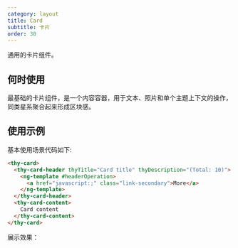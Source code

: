 ```yaml
---
category: layout
title: Card
subtitle: 卡片
order: 30
---
```


通用的卡片组件。

## 何时使用

最基础的卡片组件，是一个内容容器，用于文本、照片和单个主题上下文的操作，同类星系聚合起来形成区块感。

## 使用示例
基本使用场景代码如下:
```html
<thy-card>
  <thy-card-header thyTitle="Card title" thyDescription="(Total: 10)">
    <ng-template #headerOperation>
      <a href="javascript:;" class="link-secondary">More</a>
    </ng-template>
  </thy-card-header>
  <thy-card-content>
    Card content
  </thy-card-content>
</thy-card>
```
展示效果：
<example name="thy-card-basic-example" inline>

